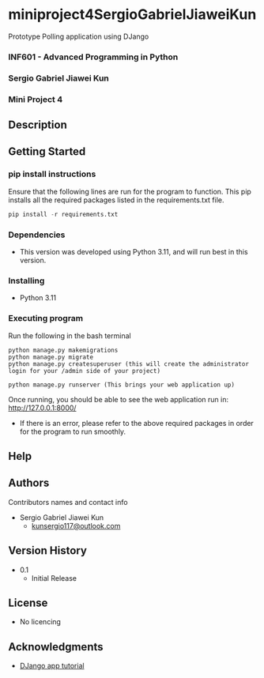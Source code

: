 # miniproject4SergioGabrielJiaweiKun
Prototype Polling application using DJango

### INF601 - Advanced Programming in Python
### Sergio Gabriel Jiawei Kun
### Mini Project 4

## Description
## Getting Started

### pip install instructions
Ensure that the following lines are run for the program to function.
This pip installs all the required packages listed in the requirements.txt file.
```python
pip install -r requirements.txt
```

### Dependencies

* This version was developed using Python 3.11, and will run best in this version.

### Installing
* Python 3.11

### Executing program
Run the following in the bash terminal
```
python manage.py makemigrations
python manage.py migrate
python manage.py createsuperuser (this will create the administrator login for your /admin side of your project)

python manage.py runserver (This brings your web application up)
```
Once running, you should be able to see the web application run in:
http://127.0.0.1:8000/
* If there is an error, please refer to the above required packages in order for the program to run smoothly.

## Help

## Authors

Contributors names and contact info
* Sergio Gabriel Jiawei Kun
  * kunsergio117@outlook.com

## Version History
* 0.1
    * Initial Release

## License
* No licencing
## Acknowledgments
* [DJango app tutorial](https://docs.djangoproject.com/en/4.2/intro/tutorial08/)
